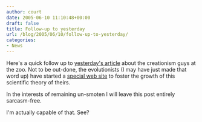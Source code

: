 ```yaml
---
author: court
date: 2005-06-10 11:10:48+00:00
draft: false
title: Follow-up to yesterday
url: /blog/2005/06/10/follow-up-to-yesterday/
categories:
- News
---
```


Here's a quick follow up to [yesterday's article](http://www.vallentyne.com/blog/archives/2005/06/a_flood_of_news.html) about the creationism guys at the zoo.  Not to be out-done, the evolutionists (I may have just made that word up) have started a [special web site](http://nationalacademies.org/evolution/) to foster the growth of this scientific theory of theirs.

In the interests of remaining un-smoten I will leave this post entirely sarcasm-free.

I'm actually capable of that.  See?
